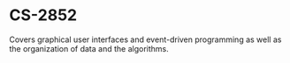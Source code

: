 # CS-2852
 Covers graphical user interfaces and event-driven programming as well as the organization of data and the algorithms.
